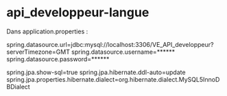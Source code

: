 # api_developpeur-langue

Dans application.properties :

spring.datasource.url=jdbc:mysql://localhost:3306/VE_API_developpeur?serverTimezone=GMT
spring.datasource.username=******
spring.datasource.password=******

spring.jpa.show-sql=true
spring.jpa.hibernate.ddl-auto=update
spring.jpa.properties.hibernate.dialect=org.hibernate.dialect.MySQL5InnoDBDialect
